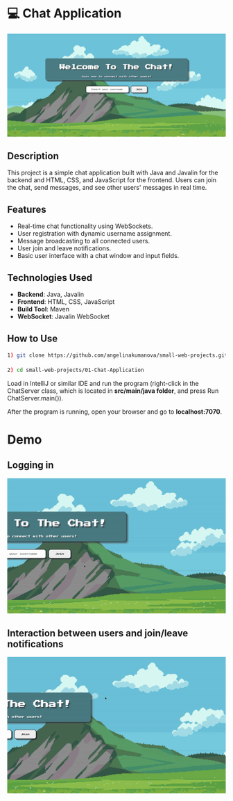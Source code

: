 # 💻 Chat Application
![Home Page](project-images/home-page.png)


## Description

This project is a simple chat application built with Java and Javalin for the backend and HTML, CSS, and JavaScript for the frontend. Users can join the chat, send messages, and see other users' messages in real time.

## Features

- Real-time chat functionality using WebSockets.
- User registration with dynamic username assignment.
- Message broadcasting to all connected users.
- User join and leave notifications.
- Basic user interface with a chat window and input fields.


## Technologies Used

- **Backend**: Java, Javalin
- **Frontend**: HTML, CSS, JavaScript
- **Build Tool**: Maven
- **WebSocket**: Javalin WebSocket

## How to Use
```bash
1) git clone https://github.com/angelinakumanova/small-web-projects.git

2) cd small-web-projects/01-Chat-Application
```

Load in IntelliJ or similar IDE and run the program (right-click in the ChatServer class, which is located in **src/main/java folder**, and press Run ChatServer.main()).

After the program is running, open your browser and go to **localhost:7070**.

# Demo
**Logging in**
--

![Demo GIF 1](project-images/chatappdemo1.gif)

**Interaction between users and join/leave notifications**
--

![Demo GIF 2](project-images/chatappdemo2.gif)
